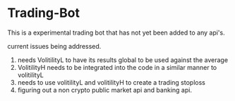 # Trading-Bot

This is a experimental trading bot that has not yet been added to any api's. 

current issues being addressed. 
1. needs VolitilityL to have its results global to be used against the average
2. VolitilityH needs to be integrated into the code in a similar manner to volitilityL 
3. needs to use volitilityL and volitilityH to create a trading stoploss 
4. figuring out a non crypto public market api and banking api.
